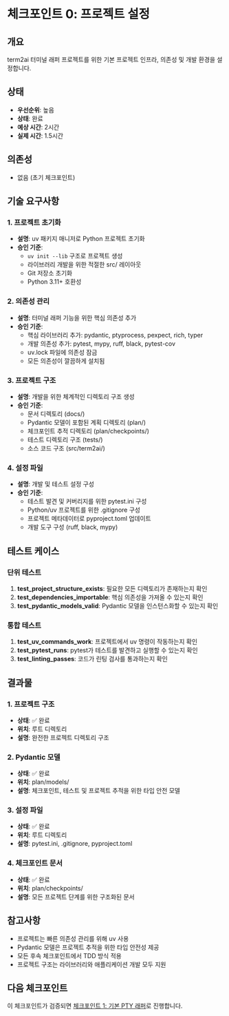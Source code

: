 # 체크포인트 0: 프로젝트 설정

## 개요
term2ai 터미널 래퍼 프로젝트를 위한 기본 프로젝트 인프라, 의존성 및 개발 환경을 설정합니다.

## 상태
- **우선순위**: 높음
- **상태**: 완료
- **예상 시간**: 2시간
- **실제 시간**: 1.5시간

## 의존성
- 없음 (초기 체크포인트)

## 기술 요구사항

### 1. 프로젝트 초기화
- **설명**: uv 패키지 매니저로 Python 프로젝트 초기화
- **승인 기준**:
  - `uv init --lib` 구조로 프로젝트 생성
  - 라이브러리 개발을 위한 적절한 src/ 레이아웃
  - Git 저장소 초기화
  - Python 3.11+ 호환성

### 2. 의존성 관리
- **설명**: 터미널 래퍼 기능을 위한 핵심 의존성 추가
- **승인 기준**:
  - 핵심 라이브러리 추가: pydantic, ptyprocess, pexpect, rich, typer
  - 개발 의존성 추가: pytest, mypy, ruff, black, pytest-cov
  - uv.lock 파일에 의존성 잠금
  - 모든 의존성이 깔끔하게 설치됨

### 3. 프로젝트 구조
- **설명**: 개발을 위한 체계적인 디렉토리 구조 생성
- **승인 기준**:
  - 문서 디렉토리 (docs/)
  - Pydantic 모델이 포함된 계획 디렉토리 (plan/)
  - 체크포인트 추적 디렉토리 (plan/checkpoints/)
  - 테스트 디렉토리 구조 (tests/)
  - 소스 코드 구조 (src/term2ai/)

### 4. 설정 파일
- **설명**: 개발 및 테스트 설정 구성
- **승인 기준**:
  - 테스트 발견 및 커버리지를 위한 pytest.ini 구성
  - Python/uv 프로젝트를 위한 .gitignore 구성
  - 프로젝트 메타데이터로 pyproject.toml 업데이트
  - 개발 도구 구성 (ruff, black, mypy)

## 테스트 케이스

### 단위 테스트
1. **test_project_structure_exists**: 필요한 모든 디렉토리가 존재하는지 확인
2. **test_dependencies_importable**: 핵심 의존성을 가져올 수 있는지 확인
3. **test_pydantic_models_valid**: Pydantic 모델을 인스턴스화할 수 있는지 확인

### 통합 테스트
1. **test_uv_commands_work**: 프로젝트에서 uv 명령이 작동하는지 확인
2. **test_pytest_runs**: pytest가 테스트를 발견하고 실행할 수 있는지 확인
3. **test_linting_passes**: 코드가 린팅 검사를 통과하는지 확인

## 결과물

### 1. 프로젝트 구조
- **상태**: ✅ 완료
- **위치**: 루트 디렉토리
- **설명**: 완전한 프로젝트 디렉토리 구조

### 2. Pydantic 모델
- **상태**: ✅ 완료
- **위치**: plan/models/
- **설명**: 체크포인트, 테스트 및 프로젝트 추적을 위한 타입 안전 모델

### 3. 설정 파일
- **상태**: ✅ 완료
- **위치**: 루트 디렉토리
- **설명**: pytest.ini, .gitignore, pyproject.toml

### 4. 체크포인트 문서
- **상태**: ✅ 완료
- **위치**: plan/checkpoints/
- **설명**: 모든 프로젝트 단계를 위한 구조화된 문서

## 참고사항
- 프로젝트는 빠른 의존성 관리를 위해 uv 사용
- Pydantic 모델은 프로젝트 추적을 위한 타입 안전성 제공
- 모든 후속 체크포인트에서 TDD 방식 적용
- 프로젝트 구조는 라이브러리와 애플리케이션 개발 모두 지원

## 다음 체크포인트
이 체크포인트가 검증되면 [체크포인트 1: 기본 PTY 래퍼](01_basic_pty_wrapper.md)로 진행합니다.
